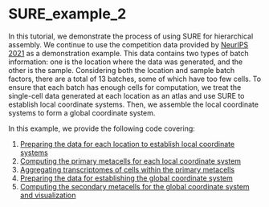 # SURE_example_2
 
In this tutorial, we demonstrate the process of using SURE for hierarchical assembly. We continue to use the competition data provided by [NeurIPS 2021](https://www.ncbi.nlm.nih.gov/geo/query/acc.cgi?acc=GSE194122) as a demonstration example. This data contains two types of batch information: one is the location where the data was generated, and the other is the sample. Considering both the location and sample batch factors, there are a total of 13 batches, some of which have too few cells. To ensure that each batch has enough cells for computation, we treat the single-cell data generated at each location as an atlas and use SURE to establish local coordinate systems. Then, we assemble the local coordinate systems to form a global coordinate system.

In this example, we provide the following code covering:
1. [Preparing the data for each location to establish local coordinate systems](./batch_prepare_mtx_files_4_SURE.py)
2. [Computing the primary metacells for each local coordinate system](./batch_SURE_train.py)
3. [Aggregating transcriptomes of cells within the primary metacells](./batch_prepare_primary_metacells.py)
4. [Preparing the data for establishing the global coordinate system](./prepare_secondary_mtx.ipynb)
5. [Computing the secondary metacells for the global coordinate system and visualization](./SURE_secondary_train.ipynb)
